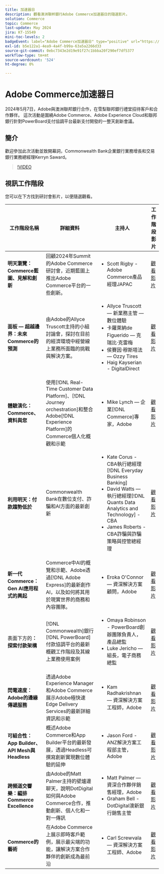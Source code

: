 ```yaml
---
title: 加速器日
description: 觀看澳洲聯邦銀行Adobe Commerce加速器日的隨選影片。
solution: Commerce
topic: Commerce
last-update: May 2024
jira: KT-15549
mini-toc-levels: 2
badgeEvent: label="Adobe Commerce加速器日" type="positive" url="https://experienceleague.adobe.com/en/docs/events/apac-commerce-recordings/2024/overview"
exl-id: b5e122a1-4ea9-4a4f-b99a-63a5a2266d33
source-git-commit: 0ebc7343e2d19e91f27c1bbba20f290ef7df5377
workflow-type: tm+mt
source-wordcount: '524'
ht-degree: 0%

---
```


# Adobe Commerce加速器日

2024年5月7日，Adobe與澳洲聯邦銀行合作，在雪梨聯邦銀行禮堂招待客戶和合作夥伴。 這次活動是圍繞Adobe Commerce、Adobe Experience Cloud和聯邦銀行針對PowerBoard支付協調平台最新支付開發的一整天創新會議。

## 簡介

歡迎參加此次活動並致開幕詞，Commonwealth Bank企業銀行業務增長和交易銀行業務總經理Kerryn Saward。

>[!VIDEO](https://video.tv.adobe.com/v/3429276/?learn=on)

## 視訊工作階段

您可以在下方找到研討會影片，以便隨選觀看。

| 工作階段名稱 | 詳細資料 | 主持人 | 工作階段影片 |
| ---- | ---- | ---- | ---- |
| **明天瀏覽：Commerce藍圖、見解和創新** | 回顧2024年Summit的Adobe Commerce研討會，近期藍圖上推出Adobe Commerce平台的一些創新。 | <ul><li>Scott Rigby - Adobe Commerce產品經理JAPAC</ul></li> | [觀看影片](./navigating-tomorrow.md) |
| **面板 — 超越邊界：未來Commerce的預測** | 由Adobe的Allyce Truscott主持的小組討論會，探討在目前的經濟環境中經營線上業務所面臨的挑戰與解決方案。 | <ul><li>Allyce Truscott — 新業務主管 — 數位體驗</li><li> 卡羅萊納de Figuerido — 克瑞比·克雷梅</li><li>侯賽因·穆斯塔法 — Ozzy Tires</li><li>Haig Kayserian - DigitalDirect</li></ul> | [觀看影片](./panel-beyond-borders.md) |
| **體驗演化： Commerce、資料與您** | 使用[!DNL Real-Time Customer Data Platform]、[!DNL Journey orchestration]和整合Adobe[!DNL Experience Platform]的Commerce個人化概觀和示範 | <ul><li>Mike Lynch — 企業[!DNL Commerce]專家，Adobe</li></ul> | [觀看影片](./experience-evolution.md) |
| **利用明天：付款趨勢低於** | Commonwealth Bank在數位支付、詐騙和AI方面的最新創新 | <ul><li>Kate Corus - CBA執行總經理[!DNL Everyday Business Banking]</li><li>David Watts — 執行總經理[!DNL Quants Data Analytics and Technology] - CBA</li><li>James Roberts - CBA詐騙與詐騙策略與控管總經理</li></ul> | [觀看影片](./panel-tapping-into-tomorrow.md) |
| **新一代Commerce： Gen AI應用程式的興起** | Commerce中AI的概覽和示範、Adobe透過[!DNL Adobe Express]的最新創作AI，以及如何將其用於現實世界的商務和內容團隊。 | <ul><li>Eroka O&#39;Connor — 資深解決方案顧問，Adobe</li></ul> | [觀看影片](./next-gen-commerce.md) |
| 表面下方的&#x200B;**：探索付款架構** | [!DNL Commonwealth]銀行[!DNL PowerBoard]付款協調平台的最新概觀工作階段及其線上業務使用案例 | <ul><li>Omaya Robinson - PowerBoard創辦團隊負責人，產品總監</li><li>Luke Jericho — 組長，電子商務總監</li></ul> | [觀看影片](./beneath-the-surface.md) |
| **閃電速度：Adobe的邊緣傳遞服務** | 透過Adobe Experience Manager和Adobe Commerce展示Adobe極快速Edge Delivery Services的最新詳細資訊和示範 | <ul><li>Kam Radhakrishnan — 資深解決方案工程師，Adobe</li></ul> | [觀看影片](./lightning-speed.md) |
| **可組合性： App Builder、API Mesh與Headless** | 概述Adobe Commerce和App Builder平台的最新發展，透過Headless可撰寫創新實現數位體驗的延伸 | <ul><li>Jason Ford - ANZ解決方案工程部主管，Adobe</li></ul> | [觀看影片](./composability.md) |
| **跨頻道交響樂：編排Commerce Excellence** | 由Adobe的Matt Palmer主持的壁爐邊聊天，說明DotDigital如何與Adobe Commerce合作，推動創新、個人化和一對一傳訊 | <ul><li> Matt Palmer — 資深合作夥伴銷售經理，Adobe</li><li>Graham Bell - DotDigital澳新銀行銷售主管</li></ul> | [觀看影片](./cross-channel-symphony.md) |
| **Commerce的藝術** | 在Adobe Commerce上展示即時客戶範例，展示最尖端的功能，讓解決方案合作夥伴的創新成為最前沿 | <ul><li>Carl Screwvala — 資深解決方案工程師、Adobe</li></ul> | [觀看影片](./the-art-of-commerce.md) |
